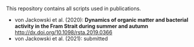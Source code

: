 This repository contains all scripts used in publications.

* von Jackowski et al. (2020): **Dynamics of organic matter and bacterial activity in the Fram Strait during summer and autumn** http://dx.doi.org/10.1098/rsta.2019.0366
* von Jackowski et al. (2021): submitted
